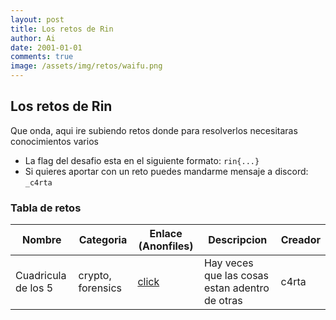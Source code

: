 ```yaml
---
layout: post
title: Los retos de Rin
author: Ai
date: 2001-01-01
comments: true
image: /assets/img/retos/waifu.png
---
```


## Los retos de Rin

Que onda, aqui ire subiendo retos donde para resolverlos necesitaras conocimientos varios

- La flag del desafio esta en el siguiente formato: ```rin{...}```
- Si quieres aportar con un reto puedes mandarme mensaje a discord: ```_c4rta```

### Tabla de retos

| Nombre               	| Categoria         	| Enlace (Anonfiles)                                          	| Descripcion                                    	| Creador 	|
|----------------------	|-------------------	|-------------------------------------------------------------	|------------------------------------------------	|---------	|
| Cuadricula de los 5  	| crypto, forensics 	| [click](https://anonfiles.com/d64b724eze/La_cuadricula_jpg) 	| Hay veces que las cosas estan adentro de otras 	| c4rta   	|